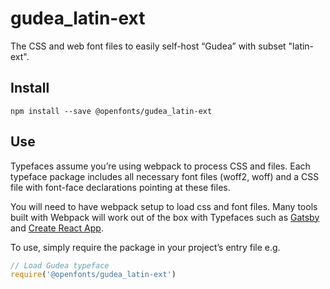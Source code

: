 
# gudea_latin-ext

The CSS and web font files to easily self-host “Gudea” with subset "latin-ext".

## Install

`npm install --save @openfonts/gudea_latin-ext`

## Use

Typefaces assume you’re using webpack to process CSS and files. Each typeface
package includes all necessary font files (woff2, woff) and a CSS file with
font-face declarations pointing at these files.

You will need to have webpack setup to load css and font files. Many tools built
with Webpack will work out of the box with Typefaces such as [Gatsby](https://github.com/gatsbyjs/gatsby)
and [Create React App](https://github.com/facebookincubator/create-react-app).

To use, simply require the package in your project’s entry file e.g.

```javascript
// Load Gudea typeface
require('@openfonts/gudea_latin-ext')
```
